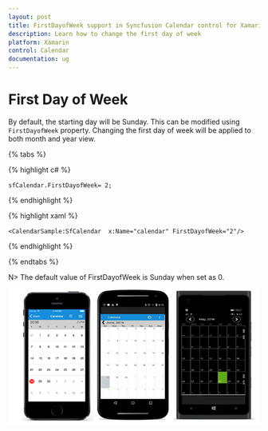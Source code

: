```yaml
---
layout: post
title: FirstDayofWeek support in Syncfusion Calendar control for Xamarin.Forms
description: Learn how to change the first day of week
platform: Xamarin
control: Calendar
documentation: ug
---
```


# First Day of Week

By default, the starting day will be Sunday. This can be modified using `FirstDayofWeek` property. Changing the first day of week will be applied to both month and year view.

{% tabs %}

{% highlight c# %}
	
	sfCalendar.FirstDayofWeek= 2;
	
{% endhighlight %}

{% highlight xaml %}

	<CalendarSample:SfCalendar  x:Name="calendar" FirstDayofWeek="2"/>

{% endhighlight %}

{% endtabs %}

N> The default value of FirstDayofWeek is Sunday when set as 0.
	
![](images/Firstdayofweek.png)
